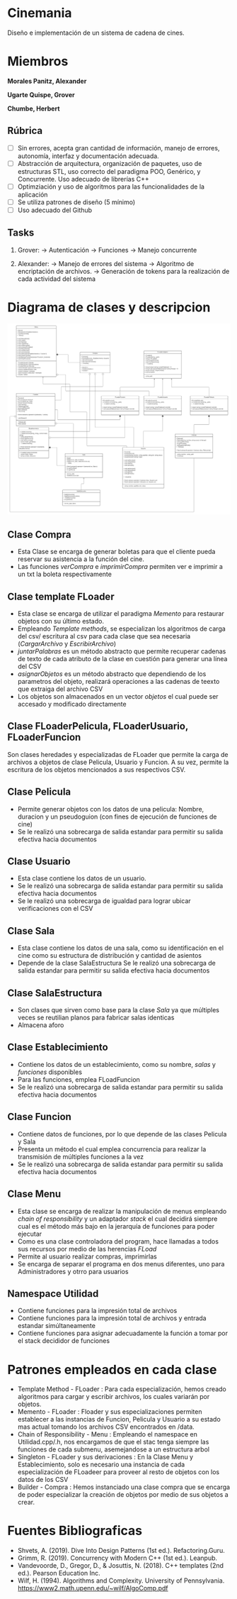 # Cinemania
Diseño e implementación de un sistema de cadena de cines.

# Miembros

**Morales Panitz, Alexander**

**Ugarte Quispe, Grover**

**Chumbe, Herbert**

## Rúbrica
- [ ] Sin errores, acepta gran cantidad de información, manejo de errores, autonomía, interfaz y documentación adecuada.
- [ ] Abstracción de arquitectura, organización de paquetes, uso de estructuras STL, uso correcto del paradigma POO, Genérico, y Concurrente. Uso adecuado de librerías C++
- [ ] Optimziación y uso de algoritmos para las funcionalidades de la aplicación
- [ ] Se utiliza patrones de diseño (5 mínimo)
- [ ] Uso adecuado del Github

## Tasks

1. Grover:
    -> Autenticación
    -> Funciones
    -> Manejo concurrente

2. Alexander:
    -> Manejo de errores del sistema
    -> Algoritmo de encriptación de archivos.
    -> Generación de tokens para la realización de cada actividad del sistema

# Diagrama de clases y descripcion

<img src="uml.png">

## Clase Compra

-   Esta Clase se encarga de generar boletas para que el cliente pueda reservar su asistencia a la función del cine.
-   Las funciones *verCompra* e *imprimirCompra* permiten ver e imprimir a un txt la boleta respectivamente

## Clase template FLoader

-   Esta clase se encarga de utilizar el paradigma *Memento* para restaurar objetos con su último estado. 
-   Empleando *Template methods*, se especializan los algoritmos de carga del csv/ escritura al csv para cada clase que sea necesaria (*CargarArchivo* y *EscribirArchivo*)
-   *juntarPalabras* es un método abstracto que permite recuperar cadenas de texto de cada atributo de la clase en cuestión para generar una línea del CSV
-   *asignarObjetos* es un método abstracto que dependiendo de los parametros del objeto, realizará operaciones a las cadenas de teexto que extraiga del archivo CSV
-   Los objetos son almacenados en un vector *objetos* el cual puede ser accesado y modificado directamente

## Clase FLoaderPelicula, FLoaderUsuario, FLoaderFuncion

Son clases heredades y especializadas de FLoader que permite la carga de archivos a objetos de clase Pelicula, Usuario y Funcion. A su vez, permite la escritura de los objetos mencionados a sus respectivos CSV.

## Clase Pelicula

- Permite generar objetos con los datos de una pelicula: Nombre, duracion y un pseudoguion (con fines de ejecución de funciones de cine)
- Se le realizó una sobrecarga de salida estandar para permitir su salida efectiva hacia documentos

## Clase Usuario

- Esta clase contiene los datos de un usuario.
- Se le realizó una sobrecarga  de salida estandar para permitir su salida efectiva hacia documentos
- Se le realizó una sobrecarga de igualdad para lograr ubicar verificaciones con el CSV

## Clase Sala

-   Esta clase contiene los datos de una sala, como su identificación en el cine como su estructura de distribución y cantidad de asientos
-   Depende de la clase SalaEstructura
    Se le realizó una sobrecarga  de salida estandar para permitir su salida efectiva hacia documentos

## Clase SalaEstructura

- Son clases que sirven como base para la clase *Sala* ya que múltiples veces se reutilian planos para fabricar salas identicas
- Almacena aforo

## Clase Establecimiento

- Contiene los datos de un establecimiento, como su nombre, *salas* y *funciones* disponibles
- Para las funciones, emplea FLoadFuncion
- Se le realizó una sobrecarga  de salida estandar para permitir su salida efectiva hacia documentos

## Clase Funcion

- Contiene datos de funciones, por lo que depende de las clases Pelicula y Sala
- Presenta un método el cual emplea concurrencia para realizar la transmisión de múltiples funciones a la vez
- Se le realizó una sobrecarga  de salida estandar para permitir su salida efectiva hacia documentos

## Clase Menu

- Esta clase se encarga de realizar la manipulación de menus empleando *chain of responsibility* y un adaptador *stack* el cual decidirá siempre cual es el método más bajo en la jerarquía de funciones para poder ejecutar
- Como es una clase controladora del program, hace llamadas a todos sus recursos por medio de las herencias *FLoad*
- Permite al usuario realizar compras, imprimirlas
- Se encarga de separar el programa en dos menus diferentes, uno para Administradores y otrro para usuarios

## Namespace Utilidad

- Contiene funciones para la impresión total de archivos
- Contiene funciones para la impresión total de archivos y entrada estandar simúltaneamente
- Contiene funciones para asignar adecuadamente la función a tomar por el stack decididor de funciones

# Patrones empleados en cada clase

- Template Method - FLoader : Para cada especialización, hemos creado algoritmos para cargar y escribir archivos, los cuales variarán por objetos.
- Memento - FLoader : Floader y sus especializaciones permiten establecer a las instancias de Funcion, Pelicula y Usuario a su estado mas actual tomando los archivos CSV encontrados en /data.
- Chain of Responsibility - Menu : Empleando el namespace en Utilidad.cpp/.h, nos encargamos de que el stac tenga siempre las funciones de cada submenu, asemejandose a un estructura arbol
- Singleton - FLoader y sus derivaciones : En la Clase Menu y Establecimiento, solo es necesario una instancia de cada especialización de FLoadeer para proveer al resto de objetos con los datos de los CSV
- Builder - Compra : Hemos instanciado una clase compra que se encarga de poder especializar la creación de objetos por medio de sus objetos a crear.

# Fuentes Bibliograficas

-   Shvets, A. (2019). Dive Into Design Patterns (1st ed.). Refactoring.Guru.
-   Grimm, R. (2019). Concurrency with Modern C++ (1st ed.). Leanpub.
-   Vandevoorde, D., Gregor, D., & Josuttis, N. (2018). C++ templates (2nd ed.). Pearson Education Inc.
-   Wilf, H. (1994). Algorithms and Complexity. University of Pennsylvania. https://www2.math.upenn.edu/~wilf/AlgoComp.pdf